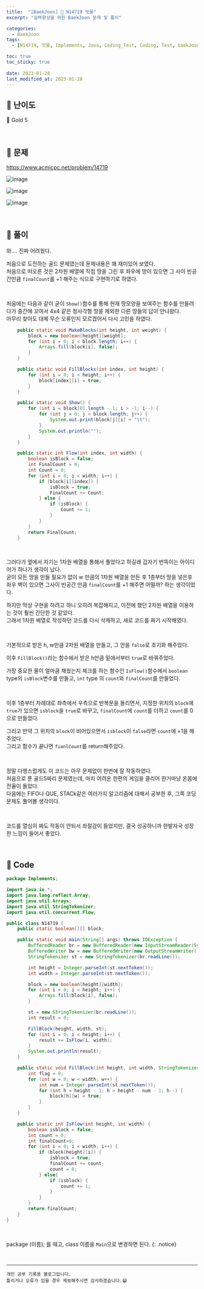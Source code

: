 ```yaml
---
title:  "[BaekJoon] 🥇 N14719 빗물"
excerpt: "실력향상을 위한 BaekJoon 문제 및 풀이"

categories:
  - BaekJoon
tags:
  - [N14719, 빗물, Implements, Java, Coding_Test, Coding, Test, baekJoon, 백준]

toc: true
toc_sticky: true
 
date: 2023-01-28
last_modified_at: 2023-01-28
---
```


## 📌 난이도

  🥇 Gold 5

<br>

## 📌 문제

<https://www.acmicpc.net/problem/14719>

![image](https://user-images.githubusercontent.com/37824506/215247945-1f58925a-ff7d-4be6-a2c2-efdad5fbc6f0.png)

![image](https://user-images.githubusercontent.com/37824506/215248001-2a326757-1935-406f-8b0c-33bbf72c6a21.png)

![image](https://user-images.githubusercontent.com/37824506/215247986-7165f22c-c80d-4c99-a666-f154b5bbd41b.png)

<br>

## 📌 풀이

와.... 진짜 어려웠다.  

처음으로 도전하는 골드 문제였는데 문제내용은 꽤 재미있어 보였다.  
처음으로 떠오른 것은 2차원 배열에 직접 땅을 그린 후 좌우에 땅이 있으면 그 사이 빈공간만큼 `finalCount`를 +1 해주는 식으로 구현하기로 하였다.  

<br>

처음에는 다음과 같이 굳이 `Show()`함수를 통해 현재 땅모양을 보여주는 함수를 만들려다가 중간에 꼬여서 4x4 같은 정사각형 땅을 제외한 다른 땅들의 답이 안나왔다.  
아무리 찾아도 대체 무슨 오류인지 모르겠어서 다시 고민을 하였다.

```java
    public static void MakeBlocks(int height, int weight) {
        block = new boolean[height][weight];
        for (int i = 0; i < block.length; i++) {
            Arrays.fill(block[i], false);
        }
    }

    public static void FillBlocks(int index, int height) {
        for (int i = 0; i < height; i++) {
            block[index][i] = true;
        }
    }

    public static void Show() {
        for (int i = block[0].length - 1; i > -1; i--) {
            for (int j = 0; j < block.length; j++) {
                System.out.print(block[j][i] + "\t");
            }
            System.out.println("");
        }
    }

    public static int Flow(int index, int width) {
        boolean isBlock = false;
        int FinalCount = 0;
        int Count = 0;
        for (int i = 0; i < width; i++) {
            if (block[i][index]) {
                isBlock = true;
                FinalCount += Count;
            } else {
                if (isBlock) {
                    Count += 1;
                }
            }
        }
        return FinalCount;
    }
```
<br>

그러다가 옆에서 자기는 1차원 배열을 통해서 풀었다고 하길래 갑자기 번뜩이는 아이디어가 하나가 생각이 났다.  
굳이 모든 땅을 만들 필요가 없이 w 만큼의 1차원 배열을 만든 후 1층부터 땅을 넣은후 좌우 벽이 있으면 그사이 빈공간 만큼 `finalCount`를 +1 해주면 어떨까? 하는 생각이었다.  

하지만 막상 구현을 하려고 하니 오히려 복잡해지고, 이전에 했던 2차원 배열을 이용하는 것이 훨씬 간단한 것 같았다.  
그래서 1차원 배열로 작성하던 코드를 다시 삭제하고, 새로 코드를 짜기 시작해였다.  

<br>

기본적으로 받은 h, w만큼 2차원 배열을 만들고, 그 안을 `false`로 초기화 해주었다.  

이후 `FillBlock()`라는 함수에서 받은 h만큼 밑에서부터 `true`로 바꿔주었다.  

가장 중요한 물이 얼마큼 채웠는지 체크를 하는 함수인 `IsFlow()`함수에서 `boolean` type의 `isBlock`변수를 만들고, `int` type 의 `count`와 `finalCount`를 만들었다.  

<br>

이후 1층부터 차례대로 좌측에서 우측으로 반복문을 돌리면서, 지정한 위치의 `block`에 `true`가 있으면 `isblock`을 `true`로 바꾸고, `finalCount`에 `count`를 더하고 `count`를 0으로 만들었다.  

그리고 만약 그 위치의 `block`이 비어있으면서 `isblock`이 `false`라면 `count`에 +1을 해주었다.  
그리고 함수가 끝나면 `fianlCount`를 return해주었다. 

<br>

정말 다행스럽게도 이 코드는 아무 문제없이 한번에 잘 작동하였다.  
처음으로 푼 골드5짜리 문제였는데, 마치 어려운 한편의 게임을 클리어 한거마냥 온몸에 전율이 돌았다.  
다음에는 FIFO나 QUE, STACk같은 여러가지 알고리즘에 대해서 공부한 후, 그쪽 코딩 문제도 풀어볼 생각이다.  

<br>

코드를 열심히 짜도 작동이 안되서 좌절감이 들었지만, 결국 성공하니까 한발자국 성장한 느낌이 들어서 좋았다.


<br>

## 📌 Code

```java
package Implements;

import java.io.*;
import java.lang.reflect.Array;
import java.util.Arrays;
import java.util.StringTokenizer;
import java.util.concurrent.Flow;

public class N14719 {
    public static boolean[][] block;

    public static void main(String[] args) throws IOException {
        BufferedReader br = new BufferedReader(new InputStreamReader(System.in));
        BufferedWriter bw = new BufferedWriter(new OutputStreamWriter((System.out)));
        StringTokenizer st = new StringTokenizer(br.readLine());

        int height = Integer.parseInt(st.nextToken());
        int width = Integer.parseInt(st.nextToken());

        block = new boolean[height][width];
        for (int i = 0; i < height; i++) {
            Arrays.fill(block[i], false);
        }

        st = new StringTokenizer(br.readLine());
        int result = 0;

        FillBlock(height, width, st);
        for (int i = 0; i < height; i++) {
            result += IsFlow(i, width);
        }
        System.out.println(result);
    }

    public static void FillBlock(int height, int width, StringTokenizer st) {
        int flag = 0;
        for (int w = 0; w < width; w++) {
            int num = Integer.parseInt(st.nextToken());
            for (int h = height - 1; h > height - num - 1; h--) {
                block[h][w] = true;
            }
        }
    }

    public static int IsFlow(int height, int width) {
        boolean isblock = false;
        int count = 0;
        int finalCount=0;
        for (int i = 0; i < width; i++) {
            if (block[height][i]) {
                isblock = true;
                finalCount += count;
                count = 0;
            } else{
                if (isblock) {
                    count += 1;
                }
            }
        }
        return finalCount;
    }
}
```

<br>

package (이름); 를 때고, class 이름을 `Main`으로 변경하면 된다.
{: .notice} 



<br>


***
    개인 공부 기록용 블로그입니다.
    틀리거나 오류가 있을 경우 제보해주시면 감사하겠습니다.😁